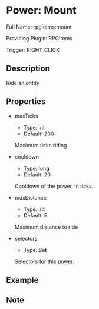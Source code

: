 # Power: Mount

<!-- This file is generated ingame by `/rpgitem gen-wiki`. -->
<!-- Please only edit between "beginCustomXXXX" and "endCustomXXXX".  -->
<!-- If you want to edit description of this power or property, -->
<!-- please edit corresponding section in "resources/lang/en_US.yml" -->

Full Name: rpgitems:mount

Providing Plugin: RPGItems

Trigger: RIGHT_CLICK

<!-- beginCustomHeader -->
<!-- endCustomHeader -->

## Description

Ride an entity
<!-- beginCustomDescription -->
<!-- endCustomDescription -->

## Properties

* maxTicks

  * Type: int
  * Default: 200

  Maximum ticks riding

* cooldown

  * Type: long
  * Default: 20

  Cooldown of the power, in ticks.

* maxDistance

  * Type: int
  * Default: 5

  Maximum distance to ride

* selectors

  * Type: Set<String>

  Selectors for this power.


<!-- beginCustomProperties -->
<!-- endCustomProperties -->

## Example

<!-- beginCustomExample -->
<!-- endCustomExample -->

## Note

<!-- beginCustomNote -->
<!-- endCustomNote -->